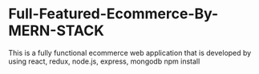 # Full-Featured-Ecommerce-By-MERN-STACK
This is a fully functional ecommerce web application that is developed by using react, redux, node.js, express, mongodb
npm install
